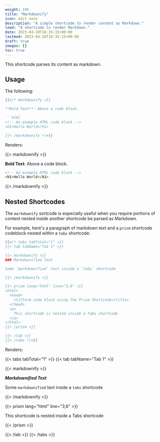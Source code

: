 ```yaml
---
weight: 245
title: "Markdownify"
icon: edit_note
description: "A simple shortcode to render content as Markdown."
lead: "A shortcode to render Markdown."
date: 2023-04-28T16:35:15+00:00
lastmod: 2023-04-28T16:35:15+00:00
draft: true
images: []
toc: true
---
```


This shortcode parses its content as markdown.

## Usage

The following:

```go
{{</* markdownify >}}

**Bold Text**: Above a code block.

```html
<!-- An example HTML code block -->
<h1>Hello World</h1>

{{< /markdownify */>}}
```
Renders:

{{< markdownify >}}

**Bold Text**: Above a code block.

```html
<!-- An example HTML code block -->
<h1>Hello World</h1>
```

{{< /markdownify >}}

## Nested Shortcodes

The `markdownify` sortcode is especially useful when you require portions of content nested inside another shortcode be parsed as Markdown.

For example, here's a paragraph of markdown text and a `prism` shortcode codeblock nested within a `tabs` shortcode:

```go
{{</* tabs tabTotal="1" >}}
{{< tab tabName="Tab 1" >}}

{{< markdownify >}}
### Markdownified Text

Some `markdownified` text inside a `tabs` shortcode

{{< /markdownify >}}

{{< prism lang="html" line="3,6" >}}
<html>
  <head>
    <title>A code block using the Prism Shortcode</title>
  </head>
  <p>
    This shortcode is nested inside a Tabs shortcode
  </p>
</html>
{{< /prism >}}

{{< /tab >}}
{{< /tabs */>}}
```

Renders:

{{< tabs tabTotal="1" >}}
{{< tab tabName="Tab 1" >}}

{{< markdownify >}}

***Markdownified Text***

Some `markdownified` text inside a `tabs` shortcode

{{< /markdownify >}}

{{< prism lang="html" line="3,6" >}}
<html>
  <head>
    <title>A code block using the Prism Shortcode</title>
  </head>
  <p>
    This shortcode is nested inside a Tabs shortcode
  </p>
</html>
{{< /prism >}}

{{< /tab >}}
{{< /tabs >}}